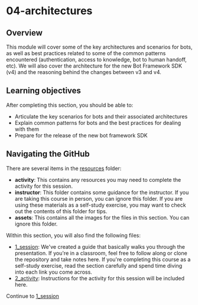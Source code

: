 # 04-architectures

## Overview
This module will cover some of the key architectures and scenarios for bots, as well as best practices related to some of the common patterns encountered (authentication, access to knowledge, bot to human handoff, etc). We will also cover the architecture for the new Bot Framework SDK (v4) and the reasoning behind the changes between v3 and v4.

## Learning objectives
After completing this section, you should be able to:
* Articulate the key scenarios for bots and their associated architectures
* Explain common patterns for bots and the best practices for dealing with them
* Prepare for the release of the new bot framework SDK


## Navigating the GitHub
There are several items in the [resources](./resources) folder:
* **activity**: This contains any resources you may need to complete the activity for this session.
* **instructor**: This folder contains some guidance for the instructor. If you are taking this course in person, you can ignore this folder. If you are using these materials as a self-study exercise, you may want to check out the contents of this folder for tips.
* **assets**: This contains all the images for the files in this section. You can ignore this folder.


Within this section, you will also find the following files:
* [1_session](./1_session.ipynb): We've created a guide that basically walks you through the presentation. If you're in a classroom, feel free to follow along or clone the repository and take notes here. If you're completing this course as a self-study exercise, read the section carefully and spend time diving into each link you come across.
* [2_activity](./2_activity.md): Instructions for the activity for this session will be included here.

Continue to [1_session](./1_session.ipynb)
